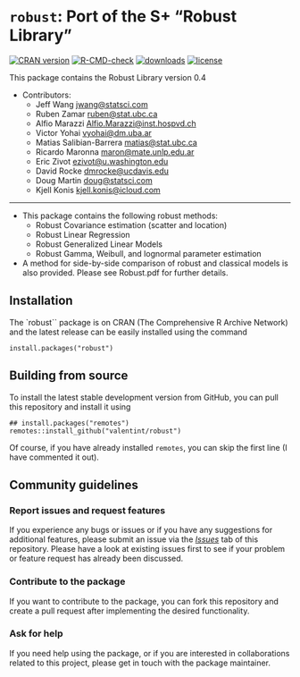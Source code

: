 
<!-- README.md is generated from README.Rmd. Please edit that file -->

# `robust`: Port of the S+ “Robust Library”

<!-- badges: start -->

[![CRAN
version](https://www.r-pkg.org/badges/version/robust)](https://cran.r-project.org/package=robust)
[![R-CMD-check](https://github.com/valentint/robust/workflows/R-CMD-check/badge.svg)](https://github.com/valentint/robust/actions)
[![downloads](https://cranlogs.r-pkg.org/badges/robust)](https://cran.r-project.org/package=robust)
[![license](https://img.shields.io/badge/license-GPL--3-blue.svg)](https://www.gnu.org/licenses/gpl-3.0.en.html)
<!-- badges: end -->

This package contains the Robust Library version 0.4

-   Contributors:
    -   Jeff Wang <jwang@statsci.com>
    -   Ruben Zamar <ruben@stat.ubc.ca>
    -   Alfio Marazzi <Alfio.Marazzi@inst.hospvd.ch>
    -   Victor Yohai <vyohai@dm.uba.ar>
    -   Matias Salibian-Barrera <matias@stat.ubc.ca>
    -   Ricardo Maronna <maron@mate.unlp.edu.ar>
    -   Eric Zivot <ezivot@u.washington.edu>
    -   David Rocke <dmrocke@ucdavis.edu>
    -   Doug Martin <doug@statsci.com>
    -   Kjell Konis <kjell.konis@icloud.com>

------------------------------------------------------------------------

-   This package contains the following robust methods:
    -   Robust Covariance estimation (scatter and location)
    -   Robust Linear Regression
    -   Robust Generalized Linear Models
    -   Robust Gamma, Weibull, and lognormal parameter estimation
-   A method for side-by-side comparison of robust and classical models
    is also provided. Please see Robust.pdf for further details.

## Installation

The \`robust\`\` package is on CRAN (The Comprehensive R Archive
Network) and the latest release can be easily installed using the
command

    install.packages("robust")

## Building from source

To install the latest stable development version from GitHub, you can
pull this repository and install it using

    ## install.packages("remotes")
    remotes::install_github("valentint/robust")

Of course, if you have already installed `remotes`, you can skip the
first line (I have commented it out).

## Community guidelines

### Report issues and request features

If you experience any bugs or issues or if you have any suggestions for
additional features, please submit an issue via the
[*Issues*](https://github.com/valentint/robust/issues) tab of this
repository. Please have a look at existing issues first to see if your
problem or feature request has already been discussed.

### Contribute to the package

If you want to contribute to the package, you can fork this repository
and create a pull request after implementing the desired functionality.

### Ask for help

If you need help using the package, or if you are interested in
collaborations related to this project, please get in touch with the
package maintainer.

